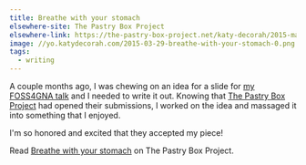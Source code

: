```yaml
---
title: Breathe with your stomach
elsewhere-site: The Pastry Box Project
elsewhere-link: https://the-pastry-box-project.net/katy-decorah/2015-march-29
image: //yo.katydecorah.com/2015-03-29-breathe-with-your-stomach-0.png
tags:
  - writing
---
```


A couple months ago, I was chewing on an idea for a slide for [my FOSS4GNA talk](/code/writing-for-everyone/) and I needed to write it out. Knowing that [The Pastry Box Project](https://the-pastry-box-project.net/) had opened their submissions, I worked on the idea and massaged it into something that I enjoyed.

I'm so honored and excited that they accepted my piece!

Read [Breathe with your stomach](https://the-pastry-box-project.net/katy-decorah/2015-march-29) on The Pastry Box Project.
